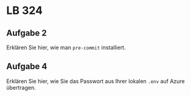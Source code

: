 # LB 324

## Aufgabe 2
Erklären Sie hier, wie man `pre-commit` installiert.

## Aufgabe 4
Erklären Sie hier, wie Sie das Passwort aus Ihrer lokalen `.env` auf Azure übertragen.